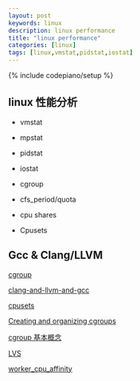 ```yaml
---
layout: post
keywords: linux
description: linux performance
title: "linux performance"
categories: [linux]
tags: [linux,vmstat,pidstat,iostat]
---
```

{% include codepiano/setup %}

## linux 性能分析

* vmstat
* mpstat
* pidstat
* iostat

* cgroup
* cfs_period/quota
* cpu shares
* Cpusets

## Gcc & Clang/LLVM

[cgroup](https://www.kernel.org/doc/html/latest/admin-guide/cgroup-v2.html)

[clang-and-llvm-and-gcc](https://stackoverflow.com/questions/24836183/what-is-the-difference-between-clang-and-llvm-and-gcc-g)

[cpusets](https://www.kernel.org/doc/Documentation/cgroup-v1/cpusets.txt)

[Creating and organizing cgroups](https://facebookmicrosites.github.io/cgroup2/docs/create-cgroups.html)

[cgroup 基本概念](https://mp.weixin.qq.com/s?__biz=MzU1MzY4NzQ1OA==&mid=2247484140&idx=1&sn=c18a86d6a2d426f4d627dafd85f5ae3a&chksm=fbee4221cc99cb370fd50af1c21d504b547b8f1e052fb16dc1755df5695b4acc34c48abd825e&token=1393898211&lang=zh_CN&scene=21#wechat_redirect)

[LVS](https://cloud.tencent.com/developer/article/1115754)

[worker_cpu_affinity](http://nginx.org/en/docs/ngx_core_module.html#worker_cpu_affinity)
